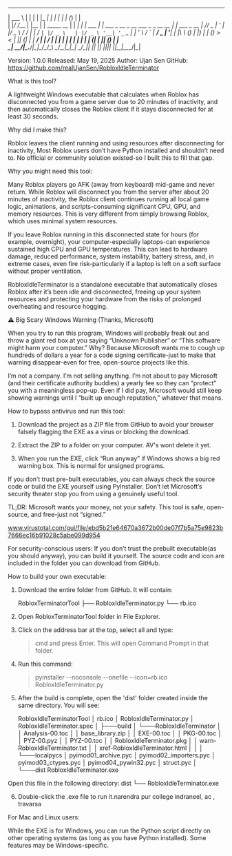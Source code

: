 
______      _     _             _____    _ _        _____                   _             _             
| ___ \    | |   | |           |_   _|  | | |      |_   _|                 (_)           | |            
| |_/ /___ | |__ | | _____  __   | |  __| | | ___    | | ___ _ __ _ __ ___  _ _ __   __ _| |_ ___  _ __ 
|    // _ \| '_ \| |/ _ \ \/ /   | | / _` | |/ _ \   | |/ _ \ '__| '_ ` _ \| | '_ \ / _` | __/ _ \| '__|
| |\ \ (_) | |_) | | (_) >  <   _| || (_| | |  __/   | |  __/ |  | | | | | | | | | | (_| | || (_) | |   
\_| \_\___/|_.__/|_|\___/_/\_\  \___/\__,_|_|\___|   \_/\___|_|  |_| |_| |_|_|_| |_|\__,_|\__\___/|_|   
                                                                                                        
                                                                                                        
Version: 1.0.0
Released: May 19, 2025
Author: Ujan Sen
GitHub: https://github.com/realUjanSen/RobloxIdleTerminator




 What is this tool?

A lightweight Windows executable that calculates when Roblox has disconnected you from a game server 
due to 20 minutes of inactivity, and then automatically closes the Roblox client if it stays 
disconnected for at least 30 seconds.


 Why did I make this?

Roblox leaves the client running and using resources after disconnecting for inactivity, 
Most Roblox users don’t have Python installed and shouldn’t need to. 
No official or community solution existed-so I built this to fill that gap.


 Why you might need this tool:

Many Roblox players go AFK (away from keyboard) mid-game and never return. While Roblox will 
disconnect you from the server after about 20 minutes of inactivity, the Roblox client continues 
running all local game logic, animations, and scripts-consuming significant CPU, GPU, and 
memory resources. This is very different from simply browsing Roblox, which uses minimal 
system resources.

If you leave Roblox running in this disconnected state for hours (for example, overnight), your 
computer-especially laptops-can experience sustained high CPU and GPU temperatures. This can lead 
to hardware damage, reduced performance, system instability, battery stress, and, in extreme cases, 
even fire risk-particularly if a laptop is left on a soft surface without proper ventilation.

RobloxIdleTerminator is a standalone executable that automatically closes Roblox after it’s 
been idle and disconnected, freeing up your system resources and protecting your hardware from 
the risks of prolonged overheating and resource hogging.  



⚠️ Big Scary Windows Warning (Thanks, Microsoft)

When you try to run this program, Windows will probably freak out and throw a giant red box at you 
saying “Unknown Publisher” or “This software might harm your computer.” Why? Because Microsoft 
wants me to cough up hundreds of dollars a year for a code signing certificate-just to make that 
warning disappear-even for free, open-source projects like this.

I’m not a company. I’m not selling anything. I’m not about to pay Microsoft (and their certificate 
authority buddies) a yearly fee so they can “protect” you with a meaningless pop-up. Even if I did 
pay, Microsoft would still keep showing warnings until I “built up enough reputation,” whatever 
that means.

  How to bypass antivirus and run this tool:

1. Download the project as a ZIP file from GitHub to avoid your browser falsely flagging the EXE as 
a virus or blocking the download.

2. Extract the ZIP to a folder on your computer. AV's wont delete it yet.

3. When you run the EXE, click “Run anyway” if Windows shows a big red warning box. This is normal 
for unsigned programs.

If you don’t trust pre-built executables, you can always check the source code or build the EXE 
yourself using PyInstaller. Don’t let Microsoft’s security theater stop you from using a genuinely 
useful tool.

TL;DR:
Microsoft wants your money, not your safety. 
This tool is safe, open-source, and free-just not “signed.”

www.virustotal.com/gui/file/ebd5b21e64670a3672b00de07f7b5a75e9823b7666ec16b91028c5abe099d954

For security-conscious users:
If you don’t trust the prebuilt executable(as you should anyway), you can build it yourself. 
The source code and icon are included in the folder you can download from GitHub.

How to build your own executable:

1. Download the entire folder from GitHub. It will contain:

   RobloxTerminatorTool
   ├── RobloxIdleTerminator.py
   └── rb.ico

2. Open RobloxTerminatorTool folder in File Explorer.

3. Click on the address bar at the top, select all and type:

   > cmd
   and press Enter. This will open Command Prompt in that folder.

4. Run this command:

   > pyinstaller --noconsole --onefile --icon=rb.ico RobloxIdleTerminator.py

5. After the build is complete, open the 'dist' folder created inside the same directory. 
   You will see:

	RobloxIdleTerminatorTool
	│   rb.ico
	│   RobloxIdleTerminator.py
	│   RobloxIdleTerminator.spec
	│
	├───build
	│   └───RobloxIdleTerminator
	│       │   Analysis-00.toc
	│       │   base_library.zip
	│       │   EXE-00.toc
	│       │   PKG-00.toc
	│       │   PYZ-00.pyz
	│       │   PYZ-00.toc
	│       │   RobloxIdleTerminator.pkg
	│       │   warn-RobloxIdleTerminator.txt
	│       │   xref-RobloxIdleTerminator.html
	│       │
	│       └───localpycs
	│               pyimod01_archive.pyc
	│               pyimod02_importers.pyc
	│               pyimod03_ctypes.pyc
	│               pyimod04_pywin32.pyc
	│               struct.pyc
	│
	└───dist
	        RobloxIdleTerminator.exe


Open this file in the following directory:
   dist
   └── RobloxIdleTerminator.exe

6. Double-click the .exe file to run it.narendra pur college indraneel, ac , travarsa


 For Mac and Linux users:

While the EXE is for Windows, you can run the Python script directly on other operating 
systems (as long as you have Python installed). Some features may be Windows-specific.
